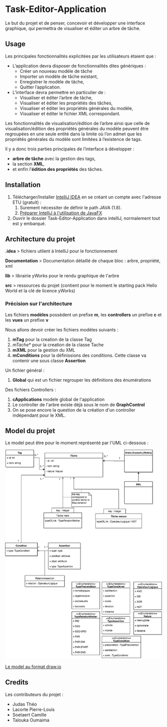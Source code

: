 # Task-Editor-Application

Le but du projet et de penser, concevoir et développer une interface graphique, qui permettra de visualiser et éditer un arbre de tâche.

## Usage

Les principales fonctionnalités explicitées par les utilisateurs étaient que : 
* L’application devra disposer de fonctionnalités dites génériques :		
	* Créer un nouveau modèle de tâche		
	* Importer un modèle de tâche existant,
	* Enregistrer le modèle de tâche,
	* Quitter l’application.
* L’interface devra permettre en particulier de :
	* Visualiser et éditer l’arbre de tâche,
	* Visualiser et éditer  les propriétés des tâches,
	* Visualiser et éditer les propriétés générales du modèle,
	* Visualiser et éditer le fichier XML correspondant.

Les fonctionnalités de visualisation/édition de l’arbre ainsi que celle de visualisation/édition des propriétés générales du modèle peuvent être regroupées en une seule entité dans la limite où l’on admet que les propriétés générales du modèle sont limitées à l’existence de tags. 

Il y a donc trois parties principales de l’interface à développer : 
* **arbre de tâche** avec la gestion des tags,
* la section **XML**,
* et enfin l’**édition des propriétés** des tâches.

## Installation

1. Télécharger/Installer [IntelliJ IDEA](https://www.jetbrains.com/idea/) en se créant un compte avec l'adresse ETU (gratuit) : 
	1. Surement nécessiter de définir le path JAVA (1.8).
	2. [Préparer IntelliJ à l'utilisation de JavaFX](https://www.jetbrains.com/help/idea/2017.1/preparing-for-javafx-application-development.html) 
2. Ouvrir le dossier Task-Editor-Application dans intelliJ, normalement tout est y embarqué.

## Architecture du projet

**.idea** 
	> fichiers utilent à IntelliJ pour le fonctionnement

**Documentation** 
	> Documentation détaillé de chaque bloc : arbre, propriété, xml

**lib** 
	> librairie yWorks pour le rendu graphique de l'arbre

**src** 
	> ressources du projet (contient pour le moment le starting pack Hello World et la clé de licence yWorks)

### Précision sur l'architecture

Les fichiers **modèles** possèdent un prefixe **m**, les **controllers** un prefixe **c** et les **vues** un prefixe **v**

Nous allons devoir créer les fichiers modèles suivants :
1. **mTag** pour la creation de la classe Tag
2. *mTache** pour la creation de la classe Tache
3. **mXML** pour la gestion du XML
4. **mConditions** pour la définissions des conditions. Cette classe va contenir une sous classe **Assertion**

Un fichier général : 
1. **Global** qui est un fichier regrouper les définitions des énumérations

Des fichiers Controllers : 
1. **cApplications** modele global de l'application
2. Le controller de l'arbre existe déjà sous le nom de **GraphControl**
3. On se pose encore la question de la création d'un controller indépendant pour le XML. 

## Model du projet

Le model peut être pour le moment représenté par l'UML ci-dessous :

![Model du projet](https://github.com/oumaimata/Task-Editor-Application/blob/master/Documentation/Task-Editor-Application.png?raw=true "Model du projet Task-Editor")

[Le model au format draw.io](https://www.draw.io/?state=%7B%22ids%22:%5B%220B6uNeHUv0TqOXzRSOFBSZ1BHY3M%22%5D,%22action%22:%22open%22,%22userId%22:%22105699757419526717647%22%7D#G0B6uNeHUv0TqOXzRSOFBSZ1BHY3M)

## Credits

Les contributeurs du projet : 

* Judas Théo 
* Lacorte Pierre-Louis 
* Soetaert Camille 
* Talouka Oumaima 